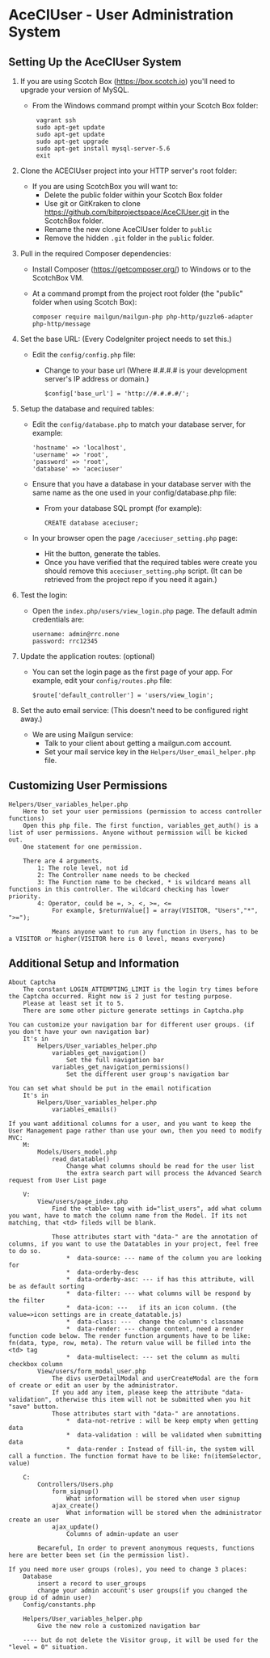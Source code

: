 # AceCIUser - User Administration System

## Setting Up the AceCIUser System

1. If you are using Scotch Box (https://box.scotch.io) you'll need to upgrade your version of MySQL. 
   * From the Windows command prompt within your Scotch Box folder:
    
          vagrant ssh
          sudo apt-get update
          sudo apt-get update
          sudo apt-get upgrade
          sudo apt-get install mysql-server-5.6
          exit

2. Clone the ACECIUser project into your HTTP server's root folder:
   * If you are using ScotchBox you will want to:
     * Delete the public folder within your Scotch Box folder
     * Use git or GitKraken to clone https://github.com/bitprojectspace/AceCIUser.git in the ScotchBox folder.
     * Rename the new clone AceCIUser folder to `public`
     * Remove the hidden `.git` folder in the `public` folder.

3. Pull in the required Composer dependencies:
   * Install Composer (https://getcomposer.org/) to Windows or to the ScotchBox VM.
   * At a command prompt from the project root folder (the "public" folder when using Scotch Box):
   
         composer require mailgun/mailgun-php php-http/guzzle6-adapter php-http/message

4. Set the base URL: (Every CodeIgniter project needs to set this.)
   * Edit the `config/config.php` file:
     * Change to your base url (Where #.#.#.# is your development server's IP address or domain.)
     
           $config['base_url'] = 'http://#.#.#.#/';
			
5. Setup the database and required tables:
   * Edit the `config/database.php` to match your database server, for example:
    
         'hostname' => 'localhost',
         'username' => 'root',
         'password' => 'root',
         'database' => 'aceciuser'

   * Ensure that you have a database in your database server with the same name as the one used in your config/database.php file:
     * From your database SQL prompt (for example):
     
           CREATE database aceciuser;
			
   * In your browser open the page `/aceciuser_setting.php` page:
     * Hit the button, generate the tables.
     * Once you have verified that the required tables were create you should remove this `aceciuser_setting.php` script. (It can be retrieved from the project repo if you need it again.)

5. Test the login:
   * Open the `index.php/users/view_login.php` page. The default admin credentials are:
   
         username: admin@rrc.none
         password: rrc12345

6. Update the application routes: (optional)
   * You can set the login page as the first page of your app. For example, edit your `config/routes.php` file:
   
         $route['default_controller'] = 'users/view_login';	

7. Set the auto email service: (This doesn't need to be configured right away.)
   * We are using Mailgun service:
     * Talk to your client about getting a mailgun.com account.
     * Set your mail service key in the `Helpers/User_email_helper.php` file.

## Customizing User Permissions
	
    Helpers/User_variables_helper.php
        Here to set your user permissions (permission to access controller functions)
        Open this php file. The first function, variables_get_auth() is a list of user permissions. Anyone without permission will be kicked out.
		One statement for one permission.
		
        There are 4 arguments.
            1: The role level, not id
            2: The Controller name needs to be checked
            3: The Function name to be checked, * is wildcard means all functions in this controller. The wildcard checking has lower priority.
            4: Operator, could be =, >, <, >=, <=
				For example, $returnValue[] = array(VISITOR, "Users","*", ">=");
	
				Means anyone want to run any function in Users, has to be a VISITOR or higher(VISITOR here is 0 level, means everyone)

## Additional Setup and Information

    About Captcha
        The constant LOGIN_ATTEMPTING_LIMIT is the login try times before the Captcha occurred. Right now is 2 just for testing purpose.
        Please at least set it to 5.
        There are some other picture generate settings in Captcha.php

    You can customize your navigation bar for different user groups. (if you don't have your own navigation bar)
        It's in
            Helpers/User_variables_helper.php
                variables_get_navigation()
                    Set the full navigation bar
                variables_get_navigation_permissions()
                    Set the different user group's navigation bar
                
    You can set what should be put in the email notification
        It's in
            Helpers/User_variables_helper.php
                variables_emails()
                
    If you want additional columns for a user, and you want to keep the User Management page rather than use your own, then you need to modify MVC:
        M:
            Models/Users_model.php
                read_datatable()
                    Change what columns should be read for the user list
                    the extra search part will process the Advanced Search request from User List page
					
		V:
			View/users/page_index.php
				Find the <table> tag with id="list_users", add what column you want, have to match the column name from the Model. If its not matching, that <td> fileds will be blank.
				
				Those attributes start with "data-" are the annotation of columns, if you want to use the Datatables in your project, feel free to do so.
					*  data-source: --- name of the column you are looking for
					*  data-orderby-desc
					*  data-orderby-asc: --- if has this attribute, will be as default sorting
					*  data-filter: --- what columns will be respond by the filter
					*  data-icon: ---   if its an icon column. (the value=>icon settings are in create_datatable.js)
					*  data-class: ---  change the column's classname
					*  data-render: --- change content, need a render function code below. The render function arguments have to be like: fn(data, type, row, meta). The return value will be filled into the <td> tag
					*  data-multiselect: --- set the column as multi checkbox column
			View/users/form_modal_user.php
				The divs userDetailModal and userCreateModal are the form of create or edit an user by the administrator.
				If you add any item, please keep the attribute "data-validation", otherwise this item will not be submitted when you hit "save" button.
				Those attributes start with "data-" are annotations.
					*  data-not-retrive : will be keep empty when getting data
					*  data-validation : will be validated when submitting data
					*  data-render : Instead of fill-in, the system will call a function. The function format have to be like: fn(itemSelector, value)
					
		C:		
			Controllers/Users.php
				form_signup()
					What information will be stored when user signup
				ajax_create()
					What information will be stored when the administrator create an user
				ajax_update()
					Columns of admin-update an user
				
			Becareful, In order to prevent anonymous requests, functions here are better been set (in the permission list). 

	If you need more user groups (roles), you need to change 3 places:
		Database
			insert a record to user_groups
			change your admin account's user groups(if you changed the group id of admin user)
		Config/constants.php
						
		Helpers/User_variables_helper.php
			Give the new role a customized navigation bar
		
		---- but do not delete the Visitor group, it will be used for the "level = 0" situation.

